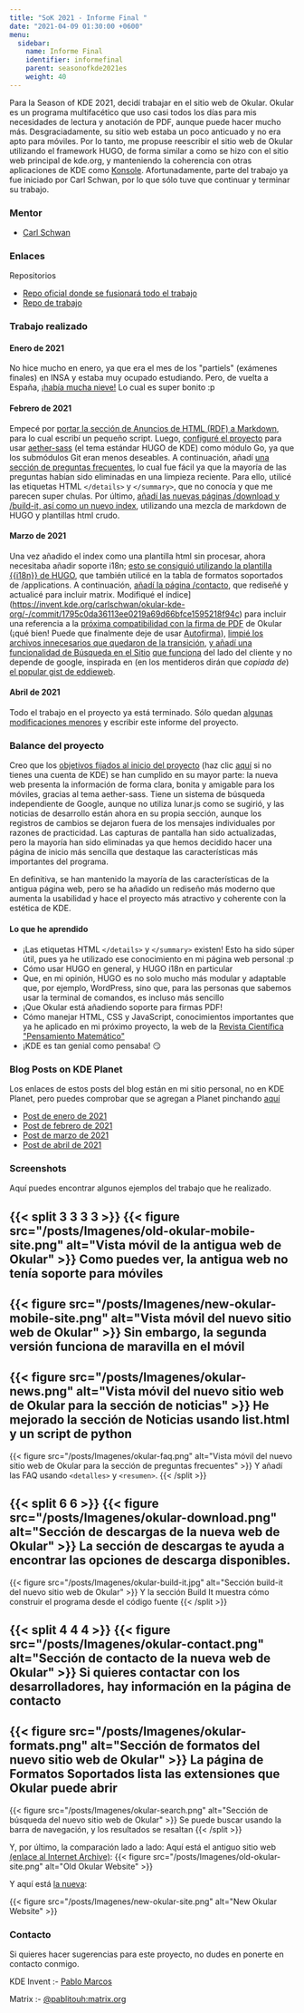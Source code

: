 ```yaml
---
title: "SoK 2021 - Informe Final "
date: "2021-04-09 01:30:00 +0600"
menu:
  sidebar:
    name: Informe Final
    identifier: informefinal
    parent: seasonofkde2021es
    weight: 40
---
```


Para la Season of KDE 2021, decidí trabajar en el sitio web de Okular. Okular es un programa multifacético que uso casi todos los días para mis necesidades de lectura y anotación de PDF, aunque puede hacer mucho más. Desgraciadamente, su sitio web estaba un poco anticuado y no era apto para móviles. Por lo tanto, me propuse reescribir el sitio web de Okular utilizando el framework HUGO, de forma similar a como se hizo con el sitio web principal de kde.org, y manteniendo la coherencia con otras aplicaciones de KDE como [Konsole](https://konsole.kde.org/). Afortunadamente, parte del trabajo ya fue iniciado por Carl Schwan, por lo que sólo tuve que continuar y terminar su trabajo.

### Mentor

* [Carl Schwan](https://invent.kde.org/carlschwan/)

### Enlaces

Repositorios
* [Repo oficial donde se fusionará todo el trabajo](https://invent.kde.org/websites/okular-kde-org/)
* [Repo de trabajo](https://invent.kde.org/carlschwan/okular-kde-org/-/tree/work)

### Trabajo realizado

#### Enero de 2021
No hice mucho en enero, ya que era el mes de los "partiels" (exámenes finales) en INSA y estaba muy ocupado estudiando. Pero, de vuelta a España, [¡había mucha nieve!](https://www.eldiario.es/sociedad/filomena-tine-blanco-espana-imagenes-nevada-historica_3_6738421.html) Lo cual es super bonito :p

#### Febrero de 2021

Empecé por [portar la sección de Anuncios de HTML (RDF) a Markdown](https://invent.kde.org/carlschwan/okular-kde-org/-/commit/e3e8529ff33be74ea4d9ed59406fdef4e5418127), para lo cual escribí un pequeño script. Luego, [configuré el proyecto](https://invent.kde.org/carlschwan/okular-kde-org/-/commit/9229e022294accb9b279d87f3d91fb1693251a61) para usar [aether-sass](https://invent.kde.org/websites/aether-sass) (el tema estándar HUGO de KDE) como módulo Go, ya que los submódulos Git eran menos deseables. A continuación, añadí [una sección de preguntas frecuentes](https://invent.kde.org/carlschwan/okular-kde-org/-/commit/62829821d073506f15e46def4d0f1418ec215834), lo cual fue fácil ya que la mayoría de las preguntas habían sido eliminadas en una limpieza reciente. Para ello, utilicé las etiquetas HTML `</details>` y `</summary>`, que no conocía y que me parecen super chulas. Por último, [añadí las nuevas páginas /download y /build-it, así como un nuevo index](https://invent.kde.org/carlschwan/okular-kde-org/-/commit/7b85b02878982032487e49058771c9685c39b213), utilizando una mezcla de markdown de HUGO y plantillas html crudo.

#### Marzo de 2021

Una vez añadido el index como una plantilla html sin procesar, ahora necesitaba añadir soporte i18n; [esto se consiguió utilizando la plantilla {{i18n}} de HUGO](https://invent.kde.org/carlschwan/okular-kde-org/-/commit/a042f38d0fe1d781860a0056721e66349393b997), que también utilicé en la tabla de formatos soportados de /applications. A continuación, [añadí la página /contacto](https://invent.kde.org/carlschwan/okular-kde-org/-/commit/0e7989a171c36f2d7d0b32332a43a490a27ccf59), que rediseñé y actualicé para incluir matrix. Modifiqué el índice](https://invent.kde.org/carlschwan/okular-kde-org/-/commit/1795c0da36113ee0219a69d66bfce1595218f94c) para incluir una referencia a la [próxima compatibilidad con la firma de PDF](https://invent.kde.org/graphics/okular/-/merge_requests/296) de Okular (¡qué bien! Puede que finalmente deje de usar [Autofirma](https://github.com/ctt-gob-es/clienteafirma)), [limpié los archivos innecesarios que quedaron de la transición](https://invent.kde.org/carlschwan/okular-kde-org/-/commit/9cab0470f744252ecff9ef9721f71de084167dfb), [y añadí una funcionalidad de Búsqueda en el Sitio](https://invent.kde.org/carlschwan/okular-kde-org/-/commit/05ce2a78d2b77d4e4e4e19e64a7e3601856095bf) [que funciona](https://invent.kde.org/carlschwan/okular-kde-org/-/commit/01d76a0403681263c991b55667f038db80323f3c) del lado del cliente y no depende de google, inspirada en (en los mentideros dirán que *copiada de*) [el popular gist de eddieweb](https://gist.github.com/eddiewebb/735feb48f50f0ddd65ae5606a1cb41ae).

#### Abril de 2021
Todo el trabajo en el proyecto ya está terminado. Sólo quedan [algunas modificaciones menores](https://invent.kde.org/websites/okular-kde-org/-/merge_requests/4) y escribir este informe del proyecto.

### Balance del proyecto
Creo que los [objetivos fijados al inicio del proyecto](https://season.kde.org/project/46) (haz clic [aquí](https://www.pablomarcos.me/posts/concursos/sok-report-january) si no tienes una cuenta de KDE) se han cumplido en su mayor parte: la nueva web presenta la información de forma clara, bonita y amigable para los móviles, gracias al tema aether-sass. Tiene un sistema de búsqueda independiente de Google, aunque no utiliza lunar.js como se sugirió, y las noticias de desarrollo están ahora en su propia sección, aunque los registros de cambios se dejaron fuera de los mensajes individuales por razones de practicidad. Las capturas de pantalla han sido actualizadas, pero la mayoría han sido eliminadas ya que hemos decidido hacer una página de inicio más sencilla que destaque las características más importantes del programa.

En definitiva, se han mantenido la mayoría de las características de la antigua página web, pero se ha añadido un rediseño más moderno que aumenta la usabilidad y hace el proyecto más atractivo y coherente con la estética de KDE. 

#### Lo que he aprendido

* ¡Las etiquetas HTML `</details>` y `</summary>` existen! Esto ha sido súper útil, pues ya he utilizado ese conocimiento en mi página web personal :p
* Cómo usar HUGO en general, y HUGO i18n en particular
* Que, en mi opinión, HUGO es no solo mucho más modular y adaptable que, por ejemplo, WordPress, sino que, para las personas que sabemos usar la terminal de comandos, es incluso más sencillo
* ¡Que Okular está añadiendo soporte para firmas PDF!
* Cómo manejar HTML, CSS y JavaScript, conocimientos importantes que ya he aplicado en mi próximo proyecto, la web de la [Revista Científica "Pensamiento Matemático"](https://revista.giepm.com/)
* ¡KDE es tan genial como pensaba! 😏

### Blog Posts on KDE Planet

Los enlaces de estos posts del blog están en mi sitio personal, no en KDE Planet, pero puedes comprobar que se agregan a Planet pinchando [aquí](https://invent.kde.org/websites/planet-kde-org/-/commit/fcd89ac67fc2478f9ad456b1384ccae5f1060d51)

* [Post de enero de 2021](https://www.pablomarcos.me/posts/concursos/sok-report-january/)
* [Post de febrero de 2021](https://www.pablomarcos.me/posts/concursos/sok-report-february/)
* [Post de marzo de 2021](https://www.pablomarcos.me/posts/concursos/sok-report-march/)
* [Post de abril de 2021](https://www.pablomarcos.me/posts/concursos/sok-report-april/)

### Screenshots

Aquí puedes encontrar algunos ejemplos del trabajo que he realizado. 

{{< split 3 3 3 3 >}}
{{< figure src="/posts/Imagenes/old-okular-mobile-site.png" alt="Vista móvil de la antigua web de Okular" >}}
Como puedes ver, la antigua web no tenía soporte para móviles
---
{{< figure src="/posts/Imagenes/new-okular-mobile-site.png" alt="Vista móvil del nuevo sitio web de Okular" >}}
Sin embargo, la segunda versión funciona de maravilla en el móvil
---
{{< figure src="/posts/Imagenes/okular-news.png" alt="Vista móvil del nuevo sitio web de Okular para la sección de noticias" >}}
He mejorado la sección de Noticias usando list.html y un script de python
---
{{< figure src="/posts/Imagenes/okular-faq.png" alt="Vista móvil del nuevo sitio web de Okular para la sección de preguntas frecuentes" >}}
Y añadí las FAQ usando `<detalles>` y `<resumen>`.
{{< /split >}}

{{< split 6 6 >}}
{{< figure src="/posts/Imagenes/okular-download.png" alt="Sección de descargas de la nueva web de Okular" >}}
La sección de descargas te ayuda a encontrar las opciones de descarga disponibles.
---
{{< figure src="/posts/Imagenes/okular-build-it.jpg" alt="Sección build-it del nuevo sitio web de Okular" >}}
Y la sección Build It muestra cómo construir el programa desde el código fuente
{{< /split >}}

{{< split 4 4 4 >}}
{{< figure src="/posts/Imagenes/okular-contact.png" alt="Sección de contacto de la nueva web de Okular" >}}
Si quieres contactar con los desarrolladores, hay información en la página de contacto
---
{{< figure src="/posts/Imagenes/okular-formats.png" alt="Sección de formatos del nuevo sitio web de Okular" >}}
La página de Formatos Soportados lista las extensiones que Okular puede abrir
---
{{< figure src="/posts/Imagenes/okular-search.png" alt="Sección de búsqueda del nuevo sitio web de Okular" >}}
Se puede buscar usando la barra de navegación, y los resultados se resaltan
{{< /split >}}

Y, por último, la comparación lado a lado: Aquí está el antiguo sitio web [(enlace al Internet Archive)](https://web.archive.org/web/20210312020118/https://okular.kde.org/):
{{< figure src="/posts/Imagenes/old-okular-site.png" alt="Old Okular Website" >}}

Y aquí está [la nueva](https://okular.kde.org):

{{< figure src="/posts/Imagenes/new-okular-site.png" alt="New Okular Website" >}}


### Contacto
Si quieres hacer sugerencias para este proyecto, no dudes en ponerte en contacto conmigo.

KDE Invent :- [Pablo Marcos](https://invent.kde.org/flyingflamingo)

Matrix :- [@pablitouh:matrix.org](https://matrix.to/#/@pablitouh:matrix.org)
